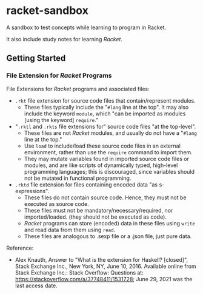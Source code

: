 # racket-sandbox

A sandbox to test concepts while learning to program in Racket.

It also include study notes for learning *Racket*.




## Getting Started

### File Extension for *Racket* Programs

File Extensions for *Racket* programs and associated files:
+ `.rkt` file extension for source code files that contain/represent modules.
	- These files typically include the "`#lang` line at the top". It may also include the keyword `module`, which "can be imported as modules \[using the keyword\] `require`."
+ "`.rktl` and `.rkts` file extensions for" source code files "at the top-level".
	- These files are not *Racket* modules, and usually do not have a "`#lang` line at the top."
	- Use `load` to include/load these source code files in an external environment, rather than use the `require` command to import them.
	- They may mutate variables found in imported source code files or modules, and are like scripts of dynamically typed, high-level programming languages; this is discouraged, since variables should not be mutated in functional programming.
+ `.rktd` file extension for files containing encoded data "as s-expressions".
	- These files do not contain source code. Hence, they must not be executed as source code.
	- These files must not be mandatory/necessary/required, nor imported/loaded. (they should not be executed as code).
	- *Racket* programs can store (encoded) data in these files using `write` and read data from them using `read`.
	- These files are analogous to  .sexp file or a .json file, just pure data.




Reference:
+ Alex Knauth, Answer to "What is the extension for Haskell? [closed]", Stack Exchange Inc., New York, NY, June 10, 2016. Available online from Stack Exchange Inc.: Stack Overflow: Questions at: https://stackoverflow.com/a/37748411/1531728; June 29, 2021 was the last access date.
